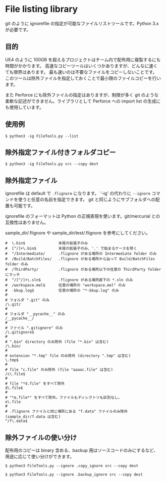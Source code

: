 # File listing library

git のように ignorefile の指定が可能なファイルリストツールです。Python 3.x が必要です。


## 目的

UE4 のように 100GB を超えるプロジェクトはチーム内で配布用に複製するにも時間がかかります。
高速なコピーツールはいくつかありますが、どんなに速くても限界はあります。
最も速いのは不要なファイルをコピーしないことです。
このツールは除外ファイルを指定しておくことで最小限のファイルコピーを行います。

また Perforce にも除外ファイルの指定はありますが、制限が多く git のような柔軟な記述ができません。ライブラリとして Perforce への import list の生成にも使用しています。



## 使用例

```
$ python3 -ig FileTools.py --list
```

## 除外指定ファイル付きフォルダコピー

```
$ python3 -ig FileTools.py src --copy dest
```

## 除外指定ファイル

ignorefile は default で `.flignore` になります。
'-ig' の代わりに `--ignore` コマンドを使うと任意の名前を指定できます。
git と同じようにサブフォルダへの配置も可能です。

ignorefile のフォーマットは Python の正規表現を使います。git/mercurial との互換性はありません。

sample_dir/.flignore や sample_dir/test/.flignore を参考にしてください。

```
#  \.bin$               末尾の拡張子のみ
#  [^/]+\.bin$          末尾の拡張子のみ、'.' で始まるケースを除く
#  ^/Intermediate/      .flignore がある場所の Intermediate folder のみ
#  /Build/BatchFiles/   .flignore がある場所から辿って Build/BatchFiles folder のみ
#  /ThirdParty/         .flignore がある場所以下の任意の ThirdParty folder にマッチ
#  ^/[^/]+\.sln$        .flignore がある場所直下の *.sln のみ
#  /workspace.mel$      任意の場所の "workspace.mel" のみ
#  -bkup.log$           任意の場所の "*-bkup.log" のみ
#
# フォルダ ".git" のみ
/\.git/
#
# フォルダ "__pycache__" のみ
/__pycache__/
#
# ファイル ".gitignore" のみ
/\.gitignore$
#
# ".bin" directory のみ除外 (file "*.bin" は含む)
/\.bin/
#
# extension "*.tmp" file のみ除外 (directory ".tmp" は含む)
\.tmp$
#
# file "c.file" のみ除外 (file "aaaac.file" は含む)
/c\.file$
#
# file "*d.file" をすべて除外
d\.file$
#
# "*e.file*" をすべて除外。ファイルもディレクトリも区別なし。
e\.file
#
# .flignore ファイルと同じ場所にある "f.data" ファイルのみ除外 (sample_dir/f.data は含む)
^/f\.data$
```

## 除外ファイルの使い分け

配布用のコピーは binary 含める、backup 用はソースコードのみにするなど、用途に応じて使い分けができます。

```
$ python3 FileTools.py --ignore .copy_ignore src --copy dest
```
```
$ python3 FileTools.py --ignore .backup_ignore src --copy dest
```
